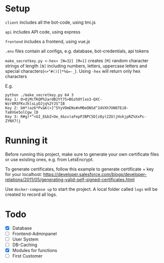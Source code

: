 # Setup

`client` includes all the bot-code, using tmi.js

`api` includes API code, using express

`frontend` includes a frontend, using vue.js

`.env` files contain all configs, e.g. database, bot-credentials, api tokens 

`make_secretkey.py <-hex> [N=32] [M=1]` creates `[M]` random character strings of length `[N]` including numbers, letters, uppercase letters and special characters(`<>^#()[]*%&=-_`). Using `-hex` will return only hex characters

E.g. 
```
python ./make_secretkey.py 64 3
Key 1: 0>8jMcfKQPh2ardB2Yt75>BGzhOY]xo3-QXC-Wzr8M3FKvJklsLyDJjq%2YJS^IB
Key 2: bH*)az6*Pv&K(>]^5YyVOmENs#xM0eONSd^24VXh7UNO7Ei0-Ta8VGe5olCgw_[D
Key 3: R#g)*^<GI_E&bZ<Oe_4&sv)aFepPJBPC5O]z8y(2ZU)jHskjpRZ%XxPs-ZYNX7(j
```

# Running it

Before running this project, make sure to generate your own certificate files or use existing ones, e.g. from LetsEncrypt.

To generate certificates, follow this example to generate certificate + key for your localhost:
https://developer.salesforce.com/blogs/developer-relations/2011/05/generating-valid-self-signed-certificates.html

Use `docker-compose up` to start the project. A local folder called `logs` will be created to record all logs.

# Todo

- [x] Database
- [ ] Frontend-Adminpanel
- [ ] User System
- [ ] DB-Caching
- [x] Modules for functions
- [ ] First Customer
